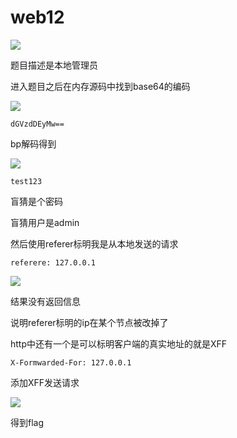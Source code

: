 # web12

![](https://bulabula-1305079562.cos.ap-guangzhou.myqcloud.com/img/1618656460005-image-20210116105141972.png)

题目描述是本地管理员

进入题目之后在内存源码中找到base64的编码

![](https://bulabula-1305079562.cos.ap-guangzhou.myqcloud.com/img/1618656480117-image-20210116105333111.png)

```
dGVzdDEyMw==
```

bp解码得到

![](https://bulabula-1305079562.cos.ap-guangzhou.myqcloud.com/img/1618656506193-image-20210116105433165.png)

```
test123
```

盲猜是个密码

盲猜用户是admin

然后使用referer标明我是从本地发送的请求

```
referere: 127.0.0.1
```

![](https://bulabula-1305079562.cos.ap-guangzhou.myqcloud.com/img/1618656534560-image-20210116105636141.png)

结果没有返回信息

说明referer标明的ip在某个节点被改掉了

http中还有一个是可以标明客户端的真实地址的就是XFF

```
X-Formwarded-For: 127.0.0.1
```

添加XFF发送请求

![](https://bulabula-1305079562.cos.ap-guangzhou.myqcloud.com/img/1618656564002-image-20210116105937525.png)

得到flag





